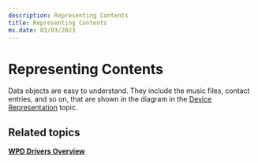 ```yaml
---
description: Representing Contents
title: Representing Contents
ms.date: 03/03/2023
---
```


# Representing Contents


Data objects are easy to understand. They include the music files, contact entries, and so on, that are shown in the diagram in the [Device Representation](device-representation.md) topic.

## <span id="related_topics"></span>Related topics


[**WPD Drivers Overview**](wpd-drivers-overview.md)

 

 





